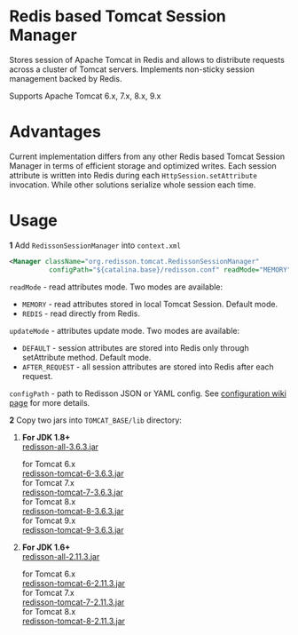 Redis based Tomcat Session Manager
===

Stores session of Apache Tomcat in Redis and allows to distribute requests across a cluster of Tomcat servers. Implements non-sticky session management backed by Redis.  

Supports Apache Tomcat 6.x, 7.x, 8.x, 9.x

Advantages
===

Current implementation differs from any other Redis based Tomcat Session Manager in terms of efficient storage and optimized writes. Each session attribute is written into Redis during each `HttpSession.setAttribute` invocation. While other solutions serialize whole session each time.

Usage
===

**1** Add `RedissonSessionManager` into `context.xml`
   
   ```xml
<Manager className="org.redisson.tomcat.RedissonSessionManager"
	         configPath="${catalina.base}/redisson.conf" readMode="MEMORY" updateMode="DEFAULT"/>
   ```
   `readMode` - read attributes mode. Two modes are available:
   * `MEMORY` - read attributes stored in local Tomcat Session. Default mode.
   * `REDIS` - read directly from Redis.  

   `updateMode` - attributes update mode. Two modes are available:
   * `DEFAULT` - session attributes are stored into Redis only through setAttribute method. Default mode.
   * `AFTER_REQUEST` - all session attributes are stored into Redis after each request.

   `configPath` - path to Redisson JSON or YAML config. See [configuration wiki page](https://github.com/redisson/redisson/wiki/2.-Configuration) for more details.


**2** Copy two jars into `TOMCAT_BASE/lib` directory:
  
1. __For JDK 1.8+__  
      [redisson-all-3.6.3.jar](https://repository.sonatype.org/service/local/artifact/maven/redirect?r=central-proxy&g=org.redisson&a=redisson-all&v=3.6.3&e=jar)
  
      for Tomcat 6.x  
      [redisson-tomcat-6-3.6.3.jar](https://repository.sonatype.org/service/local/artifact/maven/redirect?r=central-proxy&g=org.redisson&a=redisson-tomcat-6&v=3.6.3&e=jar)  
      for Tomcat 7.x  
      [redisson-tomcat-7-3.6.3.jar](https://repository.sonatype.org/service/local/artifact/maven/redirect?r=central-proxy&g=org.redisson&a=redisson-tomcat-7&v=3.6.3&e=jar)  
      for Tomcat 8.x  
      [redisson-tomcat-8-3.6.3.jar](https://repository.sonatype.org/service/local/artifact/maven/redirect?r=central-proxy&g=org.redisson&a=redisson-tomcat-8&v=3.6.3&e=jar)  
      for Tomcat 9.x  
      [redisson-tomcat-9-3.6.3.jar](https://repository.sonatype.org/service/local/artifact/maven/redirect?r=central-proxy&g=org.redisson&a=redisson-tomcat-9&v=3.6.3&e=jar)  
  
2. __For JDK 1.6+__  
      [redisson-all-2.11.3.jar](https://repository.sonatype.org/service/local/artifact/maven/redirect?r=central-proxy&g=org.redisson&a=redisson-all&v=2.11.3&e=jar)
  
      for Tomcat 6.x  
      [redisson-tomcat-6-2.11.3.jar](https://repository.sonatype.org/service/local/artifact/maven/redirect?r=central-proxy&g=org.redisson&a=redisson-tomcat-6&v=2.11.3&e=jar)  
      for Tomcat 7.x  
      [redisson-tomcat-7-2.11.3.jar](https://repository.sonatype.org/service/local/artifact/maven/redirect?r=central-proxy&g=org.redisson&a=redisson-tomcat-7&v=2.11.3&e=jar)  
      for Tomcat 8.x  
      [redisson-tomcat-8-2.11.3.jar](https://repository.sonatype.org/service/local/artifact/maven/redirect?r=central-proxy&g=org.redisson&a=redisson-tomcat-8&v=2.11.3&e=jar)  


